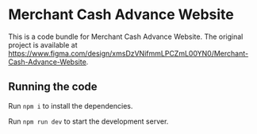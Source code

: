 
  # Merchant Cash Advance Website

  This is a code bundle for Merchant Cash Advance Website. The original project is available at https://www.figma.com/design/xmsDzVNifmmLPCZmL00YN0/Merchant-Cash-Advance-Website.

  ## Running the code

  Run `npm i` to install the dependencies.

  Run `npm run dev` to start the development server.
  